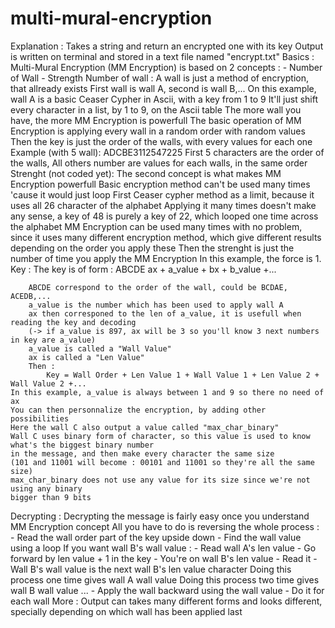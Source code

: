 # multi-mural-encryption
Explanation :
    Takes a string and return an encrypted one with its key
    Output is written on terminal and stored in a text file named "encrypt.txt"
    Basics :
    Multi-Mural Encryption (MM Encryption) is based on 2 concepts :
        - Number of Wall
        - Strength
    Number of wall :
        A wall is just a method of encryption, that allready exists
        First wall is wall A, second is wall B,...
        On this example, wall A is a basic Ceaser Cypher in Ascii, with a key from 1 to 9
        It'll just shift every character in a list, by 1 to 9, on the Ascii table
        The more wall you have, the more MM Encryption is powerfull
        The basic operation of MM Encryption is applying every wall in a random order with random values
        Then the key is just the order of the walls, with every values for each one
        Example (with 5 wall):
                ADCBE3112547225
                First 5 characters are the order of the walls,
                All others number are values for each walls, in the same order
    Strenght (not coded yet):
        The second concept is what makes MM Encryption powerfull
        Basic encryption method can't be used many times 'cause it would just loop
        First Ceaser cypher method as a limit, because it uses all 26 character of the alphabet
        Applying it many times doesn't make any sense, a key of 48 is purely a key of 22, which looped
        one time across the alphabet
        MM Encryption can be used many times with no problem, since it uses many different encryption method,
        which give different results depending on the order you apply these
        Then the strenght is just the number of time you apply the MM Encryption
        In this example, the force is 1.
Key :
    The key is of form :
        ABCDE ax + a_value + bx + b_value +...
        
        ABCDE correspond to the order of the wall, could be BCDAE, ACEDB,...
        a_value is the number which has been used to apply wall A
        ax then corresponed to the len of a_value, it is usefull when reading the key and decoding
        (-> if a_value is 897, ax will be 3 so you'll know 3 next numbers in key are a_value)
        a_value is called a "Wall Value"
        ax is called a "Len Value"
        Then :
            Key = Wall Order + Len Value 1 + Wall Value 1 + Len Value 2 + Wall Value 2 +...
    In this example, a_value is always between 1 and 9 so there no need of ax
    You can then personnalize the encryption, by adding other possibilities
    Here the wall C also output a value called "max_char_binary"
    Wall C uses binary form of character, so this value is used to know what's the biggest binary number
    in the message, and then make every character the same size
    (101 and 11001 will become : 00101 and 11001 so they're all the same size)
    max_char_binary does not use any value for its size since we're not using any binary
    bigger than 9 bits
Decrypting :
    Decrypting the message is fairly easy once you understand MM Encryption concept
    All you have to do is reversing the whole process :
        - Read the wall order part of the key upside down
        - Find the wall value using a loop
            If you want wall B's wall value :
                - Read wall A's len value
                - Go forward by len value + 1 in the key
                - You're on wall B's len value
                - Read it
                - Wall B's wall value is the next wall B's len value character
            Doing this process one time gives wall A wall value
            Doing this process two time gives wall B wall value
            ...
        - Apply the wall backward using the wall value
        - Do it for each wall
More :
    Output can takes many different forms and looks different, specially depending on which wall
    has been applied last
